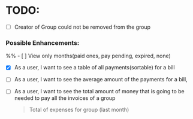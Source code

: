 # TODO:
  - [ ] Creator of Group could not be removed from the group

### Possible Enhancements:
%% - [ ] View only months(paid ones, pay pending, expired, none)
- [X] As a user, I want to see a table of all payments(sortable) for a bill
- [ ] As a user, I want to see the average amount of the payments for a bill,
- [ ] As a user, I want to see the total amount of money that is going to be needed to pay all the invoices of a group
  > Total of expenses for group (last month)

